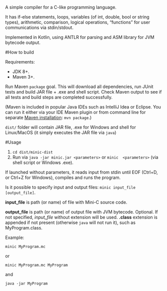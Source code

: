 A simple compiler for a C-like programming language.

It has if-else statements, loops, variables (of int, double, bool or string types), arithmetic, comparison, logical operations, “functions” for user communications via stdin/stdout.

Implemented in Kotlin, using ANTLR for parsing and ASM library for JVM bytecode output.

#How to build

Requirements:
- JDK 8+.
- Maven 3+.

Run Maven `package` goal. This will download all dependencies, run JUnit tests and build JAR file + .exe and shell script. Check Maven output to see if all tests and build steps are completed successfully.

(Maven is included in popular Java IDEs such as IntelliJ Idea or Eclipse. You can run it either via your IDE Maven plugin or from command line for separate [Maven installation](https://maven.apache.org/install.html): `mvn package`.)

`dist/` folder will contain JAR file, .exe for Windows and shell for Linux/MacOS (it simply executes the JAR file via `java`)
 
#Usage
 
 1. `cd dist/minic-dist`
 2. Run via `java -jar minic.jar <parameters>` or `minic  <parameters>` (via shell script or Windows .exe).
 
If launched without parameters, it reads input from stdin until EOF (Ctrl+D, or Ctrl+Z for Windows), compiles and runs the program.
 
Is it possible to specify input and output files: `minic input_file [output_file]`.

**input_file** is path (or name) of file with Mini-C source code.

**output_file** is path (or name) of output file with JVM bytecode. Optional. If not specified, _input_file_ without extension will be used. **.class** extension is appended if not present (otherwise `java` will not run it), such as MyProgram.class.

Example:

```
minic MyProgram.mc
```
or
```
minic MyProgram.mc MyProgram
```
and
```
java -jar MyProgram
```
